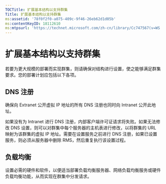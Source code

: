 ```yaml
---
TOCTitle: 扩展基本结构以支持群集
Title: 扩展基本结构以支持群集
ms:assetid: '78f0f2f0-a075-409c-9f46-26eb62d1d05b'
ms:contentKeyID: 18112610
ms:mtpsurl: 'https://technet.microsoft.com/zh-cn/library/Cc747567(v=WS.10)'
---
```


扩展基本结构以支持群集
======================

若要为更大规模的部署而实现群集，则请确保对结构进行设置，使之能够满足群集要求。您的部署计划应包括以下各项。

DNS 注册
--------

确保向 Extranet 公开虚拟 IP 地址的所有 DNS 注册也同时向 Intranet 公开此地址。

如果没有为 Intranet 进行 DNS 注册，内部客户端许可证请求将失败。如果无法修改 DNS 设置，则可以对群集中每个服务器的主机表进行修改，以将群集的 URL 映射为该群集的虚拟 IP 地址。需要在设置服务之前进行 DNS 注册，如果已设置服务，则必须从服务器中删除 RMS，然后重复执行该设置过程。

负载均衡
--------

设置必需的硬件和软件，以便适当部署负载均衡服务器、网络负载均衡服务或硬件负载均衡功能，从而实现在群集中分发请求。
